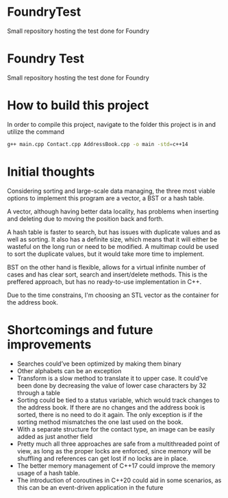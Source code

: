 # FoundryTest
Small repository hosting the test done for Foundry

# Foundry Test
Small repository hosting the test done for Foundry

# How to build this project
In order to compile this project, navigate to the folder this project is in and utilize the command 
```bash 
g++ main.cpp Contact.cpp AddressBook.cpp -o main -std=c++14
```

# Initial thoughts
Considering sorting and large-scale data managing, the three most viable options to implement this program are a vector, a BST or a hash table.

A vector, although having better data locality, has problems when inserting and deleting due to moving the position back and forth.

A hash table is faster to search, but has issues with duplicate values and as well as sorting. It also has a definite size, which means that it will either be wasteful on the long run or need to be modified. A multimap could be used to sort the duplicate values, but it would take more time to implement.

BST on the other hand is flexible, allows for a virtual infinite number of cases and has clear sort, search and insert/delete methods. This is the preffered approach, but has no ready-to-use implementation in C++.

Due to the time constrains, I'm choosing an STL vector as the container for the address book.

# Shortcomings and future improvements
- Searches could’ve been optimized by making them binary
- Other alphabets can be an exception
- Transform is a slow method to translate it to upper case. It could’ve been done by decreasing the value of lower case characters by 32 through a table
- Sorting could be tied to a status variable, which would track changes to the address book. If there are no changes and the address book is sorted, there is no need to do it again. The only exception is if the sorting method mismatches the one last used on the book.
- With a separate structure for the contact type, an image can be easily added as just another field
- Pretty much all three approaches are safe from a multithreaded point of view, as long as the proper locks are enforced, since memory will be shuffling and references can get lost if no locks are in place.
- The better memory management of C++17 could improve the memory usage of a hash table.
- The introduction of coroutines in C++20 could aid in some scenarios, as this can be an event-driven application in the future
